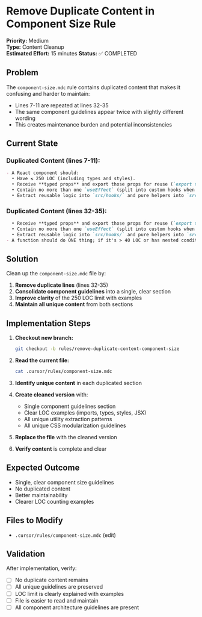 # Remove Duplicate Content in Component Size Rule

**Priority:** Medium  
**Type:** Content Cleanup  
**Estimated Effort:** 15 minutes
**Status:** ✅ COMPLETED

## Problem

The `component-size.mdc` rule contains duplicated content that makes it confusing and harder to maintain:

- Lines 7-11 are repeated at lines 32-35
- The same component guidelines appear twice with slightly different wording
- This creates maintenance burden and potential inconsistencies

## Current State

### Duplicated Content (lines 7-11):
```markdown
- A React component should:
  • Have ≤ 250 LOC (including types and styles).  
  • Receive **typed props** and export those props for reuse (`export type { FooProps }`).  
  • Contain no more than one `useEffect` (split into custom hooks when logic grows).  
  • Extract reusable logic into `src/hooks/` and pure helpers into `src/utils/`.
```

### Duplicated Content (lines 32-35):
```markdown
  • Receive **typed props** and export those props for reuse (`export type { FooProps }`).  
  • Contain no more than one `useEffect` (split into custom hooks when logic grows).  
  • Extract reusable logic into `src/hooks/` and pure helpers into `src/utils/`.
- A function should do ONE thing; if it's > 40 LOC or has nested conditionals, break it up.
```

## Solution

Clean up the `component-size.mdc` file by:

1. **Remove duplicate lines** (lines 32-35)
2. **Consolidate component guidelines** into a single, clear section
3. **Improve clarity** of the 250 LOC limit with examples
4. **Maintain all unique content** from both sections

## Implementation Steps

1. **Checkout new branch:**
   ```bash
   git checkout -b rules/remove-duplicate-content-component-size
   ```

2. **Read the current file:**
   ```bash
   cat .cursor/rules/component-size.mdc
   ```

3. **Identify unique content** in each duplicated section

4. **Create cleaned version** with:
   - Single component guidelines section
   - Clear LOC examples (imports, types, styles, JSX)
   - All unique utility extraction patterns
   - All unique CSS modularization guidelines

5. **Replace the file** with the cleaned version

6. **Verify content** is complete and clear

## Expected Outcome

- Single, clear component size guidelines
- No duplicated content
- Better maintainability
- Clearer LOC counting examples

## Files to Modify

- `.cursor/rules/component-size.mdc` (edit)

## Validation

After implementation, verify:
- [ ] No duplicate content remains
- [ ] All unique guidelines are preserved
- [ ] LOC limit is clearly explained with examples
- [ ] File is easier to read and maintain
- [ ] All component architecture guidelines are present